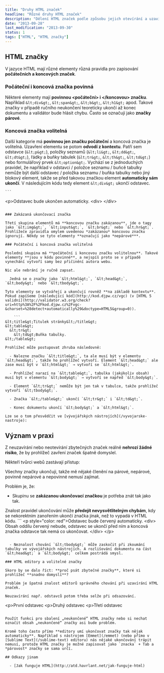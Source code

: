 ```yaml
---
title: "Druhy HTML značek"
headline: "Různé druhy HTML značek"
description: "Dělení HTML značek podle způsobu jejich otevírání a uzavírání. "
date: "2013-09-28"
last_modification: "2013-09-30"
status: 1
tags: ["HTML", "HTML značky"]
---
```


## HTML značky

V jazyce HTML mají různé elementy různá pravidla pro zapisování **počátečních a koncových značek**.

### Počáteční i koncová značka povinná

Některé elementy mají **povinnou &lt;počáteční&gt; i &lt;/koncovou&gt; značku**. Například `&lt;div&gt;`, `&lt;span&gt;`, `&lt;b&gt;`, `&lt;h1&gt;` apod.
    Takové značky v případě ručního neukončení teoreticky ukončí až konec dokumentu a validátor bude hlásit chybu. Často se označují jako **značky párové**.

### Koncová značka volitelná

Další kategorie má **povinnou jen značku počáteční** a koncová značka je volitelná. Uzavření elementu se potom **odvodí z kontextu**. Patří sem odstavce (`&lt;p&gt;`), položky seznamů (`&lt;li&gt;`, `&lt;dd&gt;`, `&lt;dt&gt;`), řádky a buňky tabulek (`&lt;tr&gt;`, `&lt;th&gt;`, `&lt;td&gt;`) nebo formulářový prvek `&lt;option&gt;`.
    Vychází se z jednoduchých pravidel, že například v odstavci / položce seznamu / buňcě tabulky nemůže být další odstavec / položka seznamu / buňka tabulky nebo jiný blokový element, takže se před takovou značkou element **automaticky sám ukončí**.
      V následujícím kódu tedy element `&lt;div&gt;` ukončí odstavec.

    ```
&lt;p&gt;Odstavec bude ukončen automaticky.
&lt;div&gt;
&lt;/div&gt;
```

### Zakázaná ukončovací značka

Třetí skupina elementů má **koncovou značku zakázanou**, jde o tagy jako `&lt;img&gt;`, `&lt;input&gt;`, `&lt;br&gt;` nebo `&lt;hr&gt;`. Prohlížeče zpravidla omylem uvedenou *zakázanou* koncovou značku ignorují. Někdy se tyto elementy **označují jako *nepárové***.
  
### Počáteční i koncová značka volitelná

Poslední skupina má **počáteční i koncovou značku volitelnou**. Takové elementy **jsou v kódu povinné**, a nejspíš proto se v případě vynechání vytvoří samy bez přičinění autora webu.

Nic ale nebrání je ručně zapsat.

  Jedná se o značky jako `&lt;html&gt;`, `&lt;head&gt;`, `&lt;body&gt;` nebo `&lt;tbody&gt;`.

Tyto elementy se vytvářejí a ukončují rovněž **na základě kontextu**. Pokud zapíšeme [následující kód](http://kod.djpw.cz/vgc) (v [HTML 5 validní](http://validator.w3.org/check?uri=http%3A%2F%2Fkod.djpw.cz%2Fvgc-&charset=%28detect+automatically%29&doctype=HTML5&group=0)).

    ```
&lt;title&gt;Titulek stránky&lt;/title&gt;
&lt;table&gt;
  &lt;tr&gt;
    &lt;td&gt;Buňka tabulky.
&lt;/table&gt;
```

    Prohlížeč může postupovat zhruba následovně:

      - Nalezne značku `&lt;title&gt;`, ta ale musí být v elementu `&lt;head&gt;`, takže ho prohlížeč vytvoří. Element `&lt;head&gt;` ale zase musí být v `&lt;html&gt;` → vytvoří se `&lt;html&gt;`.

      - Prohlížeč narazí na `&lt;table&gt;`, tabulka (jakýkoliv obsah) musí být v elementu `&lt;body&gt;` → vytvoří se napřed `&lt;body&gt;`.

      - Element `&lt;tr&gt;` nemůže být jen tak v tabulce, takže prohlížeč vytvoří `&lt;tbody&gt;`.

      - Značka `&lt;/table&gt;` ukončí `&lt;tr&gt;` i `&lt;td&gt;`.

      - Konec dokumentu ukončí `&lt;body&gt;` a `&lt;html&gt;`.

    Lze se o tom přesvědčit ve [vývojářských nástrojích](/vyvojarske-nastroje):

## Význam v praxi

Z neuzavírání nebo neotevírání zbytečných značek reálně **nehrozí žádné risiko**, že by prohlížeč zavření značek špatně domyslel.
  
  Někteří tvůrci webů zastávají přístup:

Všechny značky ukončuji, takže mě nějaké členění na párové, nepárové, povinně nepárové a nepovinné nemusí zajímat.

Problém je, že:

  - Skupinu se **zakázanou ukončovací značkou** je potřeba znát tak jako tak.

  Znalost pravidel ukončování může **předejít nevysvětlitelným chybám**, kdy se nekorektním zanořením ukončí značka jinak, než to vypadá v HTML kódu.
    ```
&lt;p style="color: red"&gt;Odstavec bude červený automaticky.
  &lt;div&gt;
    Obsah oddílu červený nebude, odstavec se ukončí před ním 
    a koncová značka odstavce tak nemá co ukončovat.
  &lt;/div&gt;
&lt;/p&gt;
```

  - Neznalost chování `&lt;tbody&gt;` může zaskočit při zkoumání tabulky ve vývojářských nástrojích. A rozlišování dokumentu na část `&lt;head&gt;` a `&lt;body&gt;` celkem postrádá smysl.

### HTML editory a volitelné značky

Skoro by se dalo říct: **proč psát zbytečné značky**, které si prohlížeč **snadno domyslí**?

Problém je špatná znalost editorů správného chování při uzavírání HTML značek.

Neuzavírání např. odstavců potom třeba selže při odsazování.

```
&lt;p&gt;První odstavec
  &lt;p&gt;Druhý odstavec
    &lt;p&gt;Třetí odstavec
```

Použít funkci pro sbalení „neukončené“ HTML značky nebo si nechat označit obsah „neukončené“ značky asi bude problém.

Kromě toho často přímo **editory umí ukončovat značky tak nějak automaticky**. Například s nástrojem [Emmet](/emmet) (nebo přímo v [Sublime Text](/sublime-text) editoru) nás nějaké ukončování trápit nemusí, protože HTML značky je možné zapisovat jako `znacka` + Tab a *párovost* značky se sama určí.

## Odkazy jinam

  - [Jak funguje HTML](http://atd.havrlant.net/jak-funguje-html)